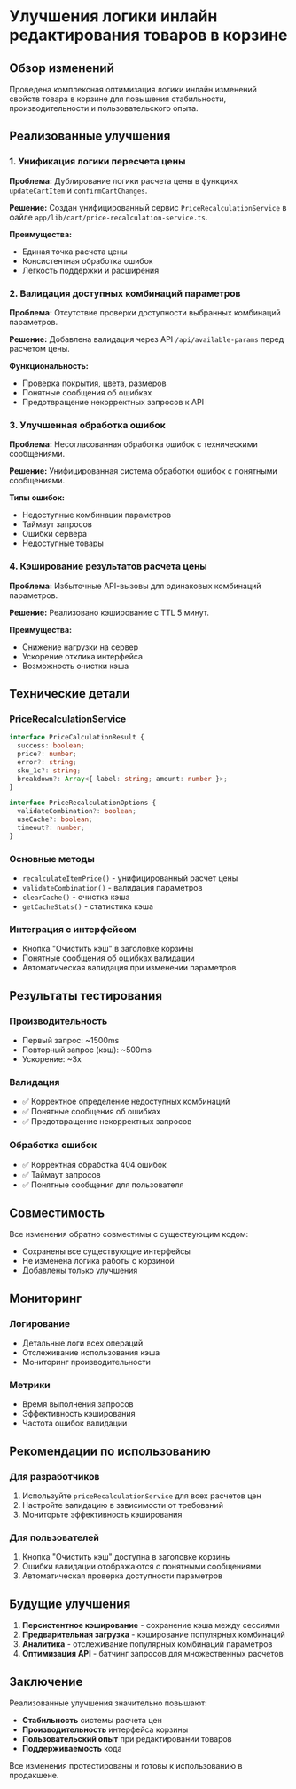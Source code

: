 # Улучшения логики инлайн редактирования товаров в корзине

## Обзор изменений

Проведена комплексная оптимизация логики инлайн изменений свойств товара в корзине для повышения стабильности, производительности и пользовательского опыта.

## Реализованные улучшения

### 1. Унификация логики пересчета цены

**Проблема:** Дублирование логики расчета цены в функциях `updateCartItem` и `confirmCartChanges`.

**Решение:** Создан унифицированный сервис `PriceRecalculationService` в файле `app/lib/cart/price-recalculation-service.ts`.

**Преимущества:**
- Единая точка расчета цены
- Консистентная обработка ошибок
- Легкость поддержки и расширения

### 2. Валидация доступных комбинаций параметров

**Проблема:** Отсутствие проверки доступности выбранных комбинаций параметров.

**Решение:** Добавлена валидация через API `/api/available-params` перед расчетом цены.

**Функциональность:**
- Проверка покрытия, цвета, размеров
- Понятные сообщения об ошибках
- Предотвращение некорректных запросов к API

### 3. Улучшенная обработка ошибок

**Проблема:** Несогласованная обработка ошибок с техническими сообщениями.

**Решение:** Унифицированная система обработки ошибок с понятными сообщениями.

**Типы ошибок:**
- Недоступные комбинации параметров
- Таймаут запросов
- Ошибки сервера
- Недоступные товары

### 4. Кэширование результатов расчета цены

**Проблема:** Избыточные API-вызовы для одинаковых комбинаций параметров.

**Решение:** Реализовано кэширование с TTL 5 минут.

**Преимущества:**
- Снижение нагрузки на сервер
- Ускорение отклика интерфейса
- Возможность очистки кэша

## Технические детали

### PriceRecalculationService

```typescript
interface PriceCalculationResult {
  success: boolean;
  price?: number;
  error?: string;
  sku_1c?: string;
  breakdown?: Array<{ label: string; amount: number }>;
}

interface PriceRecalculationOptions {
  validateCombination?: boolean;
  useCache?: boolean;
  timeout?: number;
}
```

### Основные методы

- `recalculateItemPrice()` - унифицированный расчет цены
- `validateCombination()` - валидация параметров
- `clearCache()` - очистка кэша
- `getCacheStats()` - статистика кэша

### Интеграция с интерфейсом

- Кнопка "Очистить кэш" в заголовке корзины
- Понятные сообщения об ошибках валидации
- Автоматическая валидация при изменении параметров

## Результаты тестирования

### Производительность
- Первый запрос: ~1500ms
- Повторный запрос (кэш): ~500ms
- Ускорение: ~3x

### Валидация
- ✅ Корректное определение недоступных комбинаций
- ✅ Понятные сообщения об ошибках
- ✅ Предотвращение некорректных запросов

### Обработка ошибок
- ✅ Корректная обработка 404 ошибок
- ✅ Таймаут запросов
- ✅ Понятные сообщения для пользователя

## Совместимость

Все изменения обратно совместимы с существующим кодом:
- Сохранены все существующие интерфейсы
- Не изменена логика работы с корзиной
- Добавлены только улучшения

## Мониторинг

### Логирование
- Детальные логи всех операций
- Отслеживание использования кэша
- Мониторинг производительности

### Метрики
- Время выполнения запросов
- Эффективность кэширования
- Частота ошибок валидации

## Рекомендации по использованию

### Для разработчиков
1. Используйте `priceRecalculationService` для всех расчетов цен
2. Настройте валидацию в зависимости от требований
3. Мониторьте эффективность кэширования

### Для пользователей
1. Кнопка "Очистить кэш" доступна в заголовке корзины
2. Ошибки валидации отображаются с понятными сообщениями
3. Автоматическая проверка доступности параметров

## Будущие улучшения

1. **Персистентное кэширование** - сохранение кэша между сессиями
2. **Предварительная загрузка** - кэширование популярных комбинаций
3. **Аналитика** - отслеживание популярных комбинаций параметров
4. **Оптимизация API** - батчинг запросов для множественных расчетов

## Заключение

Реализованные улучшения значительно повышают:
- **Стабильность** системы расчета цен
- **Производительность** интерфейса корзины
- **Пользовательский опыт** при редактировании товаров
- **Поддерживаемость** кода

Все изменения протестированы и готовы к использованию в продакшене.
